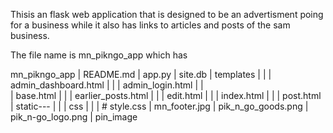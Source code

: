 Thisis an flask web application that is designed to be an advertisment poing for a business while it also has links to articles and posts of the sam business. 

The file name is mn_pikngo_app which has 

mn_pikngo_app
    |
    README.md
    |
    app.py
    |
    site.db
    |
    templates
    |    |
    |    admin_dashboard.html
    |    |
    |    admin_login.html
    |    |  
    |    base.html
    |    |
    |    earlier_posts.html
    |    |
    |    edit.html
    |    |
    |    index.html
    |    |
    |    post.html
    |
    static---
        |    |
        |    css
        |      |
        |      # style.css
        |
        mn_footer.jpg
        |
        pik_n_go_goods.png
        |
        pik_n-go_logo.png
        |
        pin_image


